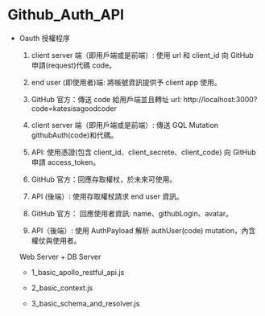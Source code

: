 # Github_Auth_API

* Oauth 授權程序

    1. client server 端（即用戶端或是前端）: 使用 url 和 client_id 向 GitHub 申請(request)代碼 code。

    2. end user (即使用者)端: 將帳號資訊提供予 client app 使用。

    3. GitHub 官方：傳送 code 給用戶端並且轉址 url: http://localhost:3000?code=katesisagoodcoder

    4. client server 端（即用戶端或是前端）: 傳送 GQL Mutation githubAuth(code)和代碼。

    5. API: 使用憑證(包含 client_id、client_secrete、client_code) 向 GitHub 申請 access_token。

    6. GitHub 官方：回應存取權杖，於未來可使用。

    7. API (後端）: 使用存取權杖請求 end user 資訊。

    8. GitHub 官方： 回應使用者資訊: name、githubLogin、avatar。

    9. API（後端）: 使用 AuthPayload 解析 authUser(code) mutation，內含權仗與使用者。
    
  Web Server + DB Server
  
   * 1_basic_apollo_restful_api.js 
  
   * 2_basic_context.js
  
   * 3_basic_schema_and_resolver.js

